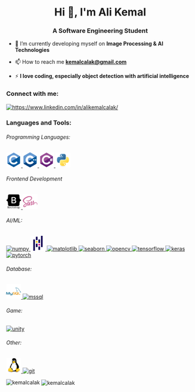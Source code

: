 <h1 align="center">Hi 👋, I'm Ali Kemal</h1>
<h3 align="center">A Software Engineering Student</h3>

<ul dir="auto">
  <li>
    <p dir="auto">
      🌱 I’m currently developing myself on
      <strong>Image Processing & AI Technologies</strong>
    </p>
  </li>
  <li>
    <p dir="auto">
      📫 How to reach me
      <strong
        ><a href="mailto:kemalcalak@gmail.com">kemalcalak@gmail.com</a></strong
      >
    </p>
  </li>
  <li>
    <p dir="auto">
      ⚡
      <strong
        >I love coding, especially object detection with artificial
        intelligence</strong
      >
    </p>
  </li>
</ul>

<h3 align="left">Connect with me:</h3>
<p align="left">
  <a href="https://www.linkedin.com/in/alikemalcalak/" target="blank"
    ><img
      align="center"
      src="https://raw.githubusercontent.com/rahuldkjain/github-profile-readme-generator/master/src/images/icons/Social/linked-in-alt.svg"
      alt="https://www.linkedin.com/in/alikemalcalak/"
      height="30"
      width="40"
  /></a>
</p>

<h3 align="left">Languages and Tools:</h3>
<h6 align="left">Programming Languages:</h6>
<p align="left">
  <a href="https://www.cprogramming.com/" target="_blank" rel="noreferrer">
    <img
      src="https://raw.githubusercontent.com/devicons/devicon/master/icons/c/c-original.svg"
      alt="c"
      width="40"
      height="40"
    />
  </a>
  <a href="https://www.w3schools.com/cpp/" target="_blank" rel="noreferrer">
    <img
      src="https://raw.githubusercontent.com/devicons/devicon/master/icons/cplusplus/cplusplus-original.svg"
      alt="cplusplus"
      width="40"
      height="40"
    />
  </a>
  <a href="https://www.w3schools.com/cs/" target="_blank" rel="noreferrer">
    <img
      src="https://raw.githubusercontent.com/devicons/devicon/master/icons/csharp/csharp-original.svg"
      alt="csharp"
      width="40"
      height="40"
    />
  </a>
  <a href="https://www.python.org" target="_blank" rel="noreferrer">
    <img
      src="https://raw.githubusercontent.com/devicons/devicon/master/icons/python/python-original.svg"
      alt="python"
      width="40"
      height="40"
    />
  </a>
</p>
<h6 align="left">Frontend Development</h6>
<p align="left">
  <a href="https://getbootstrap.com" target="_blank" rel="noreferrer">
    <img
      src="https://raw.githubusercontent.com/devicons/devicon/master/icons/bootstrap/bootstrap-plain-wordmark.svg"
      alt="bootstrap"
      width="40"
      height="40"
    />
  </a>
  <a href="https://sass-lang.com" target="_blank" rel="noreferrer">
    <img
      src="https://raw.githubusercontent.com/devicons/devicon/master/icons/sass/sass-original.svg"
      alt="sass"
      width="40"
      height="40"
    />
  </a>
</p>
<h6 align="left">AI/ML:</h6>
<p align="left">
  <a href="https://numpy.org/" rel="nofollow">
    <img
      src="https://th.bing.com/th?id=ODLS.26a307b6-2035-4be5-9fd4-7bdae24400a8&w=32&h=32&qlt=90&pcl=fffffa&o=6&pid=1.2"
      alt="numpy"
      width="40"
      height="40"
      data-canonical-src="https://numpy.org/images/logo.svg"
      style="max-width: 100%"
    />
  </a>
  <a href="https://pandas.pydata.org/" rel="nofollow">
    <img
      src="https://raw.githubusercontent.com/devicons/devicon/2ae2a900d2f041da66e950e4d48052658d850630/icons/pandas/pandas-original.svg"
      alt="pandas"
      width="40"
      height="40"
      style="max-width: 100%"
    />
  </a>
  <a href="https://matplotlib.org/" rel="nofollow">
    <img
      src="https://th.bing.com/th?id=ODLS.52bd85f3-a366-4464-9a67-664b779630fb&w=32&h=32&qlt=90&pcl=fffffa&o=6&pid=1.2"
      alt="matplotlib"
      width="40"
      height="40"
      data-canonical-src="https://upload.wikimedia.org/wikipedia/commons/thumb/0/01/Created_with_Matplotlib-logo.svg/2048px-Created_with_Matplotlib-logo.svg.png"
      style="max-width: 100%"
    />
  </a>
  <a href="https://seaborn.pydata.org/" target="_blank" rel="noreferrer"> 
    <img src="https://seaborn.pydata.org/_images/logo-mark-lightbg.svg" alt="seaborn" width="40" height="40"/> 
  </a>
  <a href="https://opencv.org/" target="_blank" rel="noreferrer">
    <img
      src="https://www.vectorlogo.zone/logos/opencv/opencv-icon.svg"
      alt="opencv"
      width="40"
      height="40"
    />
  </a>
  <a href="https://www.tensorflow.org" target="_blank" rel="noreferrer">
    <img
      src="https://www.vectorlogo.zone/logos/tensorflow/tensorflow-icon.svg"
      alt="tensorflow"
      width="40"
      height="40"
    />
  </a>
  <a href="https://keras.io" target="_blank" rel="noreferrer">
    <img
      src="https://th.bing.com/th?id=OSK.a1f9dd5c5a0af5ca13467f6c5eab41d0&w=148&h=148&c=7&o=6&dpr=1.3&pid=SANGAM"
      alt="keras"
      width="40"
      height="40"
    />
  </a>
  <a href="https://pytorch.org/" target="_blank" rel="noreferrer">
    <img
      src="https://www.vectorlogo.zone/logos/pytorch/pytorch-icon.svg"
      alt="pytorch"
      width="40"
      height="40"
    />
  </a>
</p>
<h6 align="left">Database:</h6>
<p align="left">
  <a href="https://www.mysql.com/" target="_blank" rel="noreferrer">
    <img
      src="https://raw.githubusercontent.com/devicons/devicon/master/icons/mysql/mysql-original-wordmark.svg"
      alt="mysql"
      width="40"
      height="40"
    />
  </a>
  <a
    href="https://www.microsoft.com/en-us/sql-server"
    target="_blank"
    rel="noreferrer"
  >
    <img
      src="https://www.svgrepo.com/show/303229/microsoft-sql-server-logo.svg"
      alt="mssql"
      width="40"
      height="40"
    />
  </a>
</p>
<h6 align="left">Game:</h6>
<p align="left">
  <a href="https://unity.com/" target="_blank" rel="noreferrer"> 
    <img src="https://www.vectorlogo.zone/logos/unity3d/unity3d-icon.svg" alt="unity" width="40" height="40"/> 
  </a>
</p>
<h6 align="left">Other:</h6>
<p align="left">
  <a href="https://www.linux.org/" target="_blank" rel="noreferrer">
    <img
      src="https://raw.githubusercontent.com/devicons/devicon/master/icons/linux/linux-original.svg"
      alt="linux"
      width="40"
      height="40"
    />
  </a>
  <a href="https://git-scm.com/" target="_blank" rel="noreferrer">
    <img
      src="https://www.vectorlogo.zone/logos/git-scm/git-scm-icon.svg"
      alt="git"
      width="40"
      height="40"
    />
  </a>
</p>

<p>
  <img
    align="left"
    src="https://github-readme-stats.vercel.app/api/top-langs?username=kemalcalak&show_icons=true&locale=en&layout=compact"
    alt="kemalcalak"
  />
</p>

<p>
  &nbsp;<img
    align="center"
    src="https://github-readme-stats.vercel.app/api?username=kemalcalak&show_icons=true&locale=en"
    alt="kemalcalak"
  />
</p>
